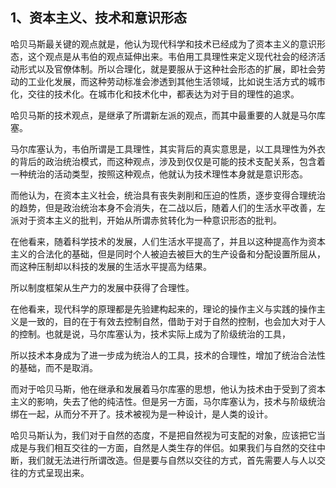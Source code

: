 <h2>1、资本主义、技术和意识形态</h2><p data-pid="ytQ1eeVI">哈贝马斯最关键的观点就是，他认为现代科学和技术已经成为了资本主义的意识形态，这个观点是从韦伯的观点延伸出来。韦伯用工具理性来定义现代社会的经济活动形式以及官僚体制。所以合理化，就是要服从于这种社会形态的扩展，即社会劳动的工业化发展，而这种劳动标准会渗透到其他生活领域，比如说生活方式的城市化，交往的技术化。在城市化和技术化中，都表达为对于目的理性的追求。</p><p data-pid="OsQNnbqN">哈贝马斯的技术观点，是继承了所谓新左派的观点，而其中最重要的人就是马尔库塞。</p><p data-pid="NQ4rqG31">马尔库塞认为，韦伯所谓是工具理性，其实背后的真实意思是，以工具理性为外衣的背后的政治统治模式，而这种观点，涉及到仅仅是可能的技术支配关系，包含着一种统治的活动类型，按照这种观点，他就认为技术理性本身就是意识形态。</p><p data-pid="DrscyveW">而他认为，在资本主义社会，统治具有丧失剥削和压迫的性质，逐步变得合理统治的趋势，但是政治统治本身不会消失，在二战以后，随着人们的生活水平改善，左派对于资本主义的批判，开始从所谓赤贫转化为一种意识形态的批判。</p><p data-pid="74SJnQC5">在他看来，随着科学技术的发展，人们生活水平提高了，并且以这种提高作为资本主义的合法化的基础，但是同时个人被迫去被巨大的生产设备和分配设置所屈从，而这种压制却以科技的发展的生活水平提高为结果。</p><p data-pid="J_JsaOMs">所以制度框架从生产力的发展中获得了合理性。</p><p data-pid="h6wY-HRR">在他看来，现代科学的原理都是先验建构起来的，理论的操作主义与实践的操作主义是一致的，目的在于有效去控制自然，借助于对于自然的控制，也会加大对于人的控制。也就是说，马尔库塞认为，技术实际上成为了阶级统治的工具，</p><p data-pid="aCZvXUBa">所以技术本身成为了进一步成为统治人的工具，技术的合理性，增加了统治合法性的基础，而不是取消。</p><p data-pid="fHS94wcT">而对于哈贝马斯，他在继承和发展着马尔库塞的思想，他认为技术由于受到了资本主义的影响，失去了他的纯洁性。但是另一方面，马尔库塞认为，技术与阶级统治绑在一起，从而分不开了。技术被视为是一种设计，是人类的设计。</p><p data-pid="7HkRcGDo">哈贝马斯认为，我们对于自然的态度，不是把自然视为可支配的对象，应该把它当成是与我们相互交往的一方面，自然是人类生存的伴侣。如果我们与自然的交往中断，我们就无法进行所谓改造。但是要与自然以交往的方式，首先需要人与人以交往的方式呈现出来。</p><p></p>